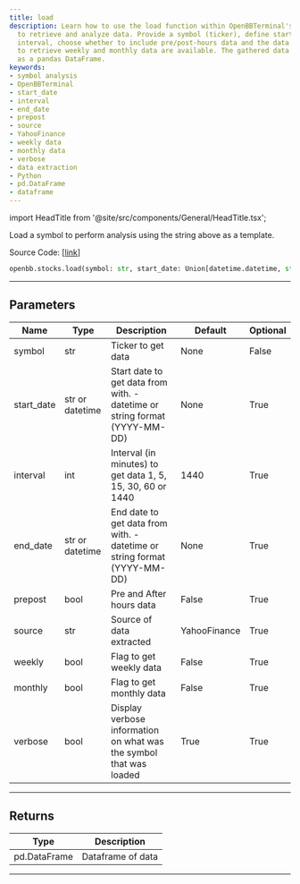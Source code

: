 ```yaml
---
title: load
description: Learn how to use the load function within OpenBBTerminal's stocks module
  to retrieve and analyze data. Provide a symbol (ticker), define start and end dates,
  interval, choose whether to include pre/post-hours data and the data source. Options
  to retrieve weekly and monthly data are available. The gathered data is returned
  as a pandas DataFrame.
keywords:
- symbol analysis
- OpenBBTerminal
- start_date
- interval
- end_date
- prepost
- source
- YahooFinance
- weekly data
- monthly data
- verbose
- data extraction
- Python
- pd.DataFrame
- dataframe
---
```


import HeadTitle from '@site/src/components/General/HeadTitle.tsx';

<HeadTitle title="load - Stocks - Reference | OpenBB SDK Docs" />

Load a symbol to perform analysis using the string above as a template.

Source Code: [[link](https://github.com/OpenBB-finance/OpenBBTerminal/tree/main/openbb_terminal/stocks/stocks_helper.py#L223)]

```python
openbb.stocks.load(symbol: str, start_date: Union[datetime.datetime, str, NoneType] = None, interval: int = 1440, end_date: Union[datetime.datetime, str, NoneType] = None, prepost: bool = False, source: str = "YahooFinance", weekly: bool = False, monthly: bool = False, verbose: bool = True)
```

---

## Parameters

| Name | Type | Description | Default | Optional |
| ---- | ---- | ----------- | ------- | -------- |
| symbol | str | Ticker to get data | None | False |
| start_date | str or datetime | Start date to get data from with. - datetime or string format (YYYY-MM-DD) | None | True |
| interval | int | Interval (in minutes) to get data 1, 5, 15, 30, 60 or 1440 | 1440 | True |
| end_date | str or datetime | End date to get data from with. - datetime or string format (YYYY-MM-DD) | None | True |
| prepost | bool | Pre and After hours data | False | True |
| source | str | Source of data extracted | YahooFinance | True |
| weekly | bool | Flag to get weekly data | False | True |
| monthly | bool | Flag to get monthly data | False | True |
| verbose | bool | Display verbose information on what was the symbol that was loaded | True | True |


---

## Returns

| Type | Description |
| ---- | ----------- |
| pd.DataFrame | Dataframe of data |
---
